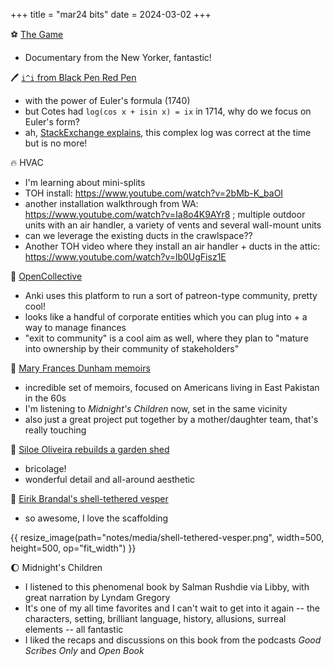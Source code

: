 +++
title = "mar24 bits"
date = 2024-03-02
+++

:soccer: [The Game](https://www.youtube.com/watch?v=cN0kmvIvvlc)
- Documentary from the New Yorker, fantastic!


:pen: [`i^i` from Black Pen Red Pen](https://www.youtube.com/watch?v=WgOzdcvPb-k)
- with the power of Euler's formula (1740)
- but Cotes had `log(cos x + isin x) = ix` in 1714, why do we focus on Euler's form?
- ah, [StackExchange explains](https://math.stackexchange.com/questions/1315733/difference-between-the-formula-of-roger-cotes-and-euler),
this complex log was correct at the time but is no more!


:fire: HVAC
- I'm learning about mini-splits
- TOH install: https://www.youtube.com/watch?v=2bMb-K_baOI
- another installation walkthrough from WA: https://www.youtube.com/watch?v=Ia8o4K9AYr8 ;
multiple outdoor units with an air handler, a variety of vents and several wall-mount units
- can we leverage the existing ducts in the crawlspace??
- Another TOH video where they install an air handler + ducts in the attic: https://www.youtube.com/watch?v=lb0UgFisz1E


:open_hands: [OpenCollective](https://opencollective.com)
- Anki uses this platform to run a sort of patreon-type community, pretty cool!
- looks like a handful of corporate entities which you can plug into + a way to manage finances
- "exit to community" is a cool aim as well,
where they plan to "mature into ownership by their community of stakeholders"


:book: [Mary Frances Dunham memoirs](https://dunham-family.com/dhaka-memoirs/)
- incredible set of memoirs, focused on Americans living in East Pakistan in the 60s
- I'm listening to _Midnight's Children_ now, set in the same vicinity
- also just a great project put together by a mother/daughter team, that's really touching


:house_with_garden: [Siloe Oliveira rebuilds a garden shed](https://www.youtube.com/watch?v=HWRulq1rtvM)
- bricolage!
- wonderful detail and all-around aesthetic


:shell: [Eirik Brandal's shell-tethered vesper](https://www.youtube.com/watch?v=R9ZAp6HtYOs)
- so awesome, I love the scaffolding
 
{{ resize_image(path="notes/media/shell-tethered-vesper.png", width=500, height=500, op="fit_width") }}


:moon: Midnight's Children
- I listened to this phenomenal book by Salman Rushdie via Libby, with great narration by Lyndam Gregory 
- It's one of my all time favorites and I can't wait to get into it again --
the characters, setting, brilliant language, history, allusions, surreal elements -- all fantastic
- I liked the recaps and discussions on this book from the podcasts _Good Scribes Only_ and _Open Book_
